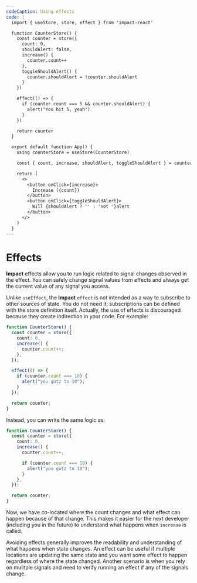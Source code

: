 ```yaml
---
codeCaption: Using effects
code: |
  import { useStore, store, effect } from 'impact-react'

  function CounterStore() {
    const counter = store({
      count: 0,
      shouldAlert: false,
      increase() {
        counter.count++
      },
      toggleShouldAlert() {
        counter.shouldAlert = !counter.shouldAlert
      }
    })

    effect(() => {
      if (counter.count === 5 && counter.shouldAlert) {
        alert("You hit 5, yeah")
      }
    })

    return counter
  }

  export default function App() {
    using counterStore = useStore(CounterStore)

    const { count, increase, shouldAlert, toggleShouldAlert } = counterStore

    return (
      <>
        <button onClick={increase}>
          Increase ({count})
        </button>
        <button onClick={toggleShouldAlert}>
          Will {shouldAlert ? '' : 'not '}alert
        </button>
      </>
    )
  }
---
```


# Effects

<ClientOnly>
 <Playground />
</ClientOnly>

**Impact** effects allow you to run logic related to signal changes observed in the effect. You can safely change signal values from effects and always get the current value of any signal you access.

Unlike `useEffect`, the **Impact** `effect` is not intended as a way to subscribe to other sources of state. You do not need it; subscriptions can be defined with the store definition itself. Actually, the use of effects is discouraged because they create indirection in your code. For example:

```ts
function CounterStore() {
  const counter = store({
    count: 0,
    increase() {
      counter.count++;
    },
  });

  effect(() => {
    if (counter.count === 10) {
      alert("you gotz to 10");
    }
  });

  return counter;
}
```

Instead, you can write the same logic as:

```ts
function CounterStore() {
  const counter = store({
    count: 0,
    increase() {
      counter.count++;

      if (counter.count === 10) {
        alert("you gotz to 10");
      }
    },
  });

  return counter;
}
```

Now, we have co-located where the count changes and what effect can happen because of that change. This makes it easier for the next developer (including you in the future) to understand what happens when `increase` is called.

Avoiding effects generally improves the readability and understanding of what happens when state changes. An effect can be useful if multiple locations are updating the same state and you want some effect to happen regardless of where the state changed. Another scenario is when you rely on mulitple signals and need to verify running an effect if any of the signals change.
